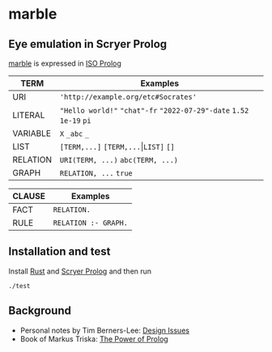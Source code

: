 # marble

## Eye emulation in Scryer Prolog

[marble](https://github.com/eyereasoner/marble) is expressed in [ISO Prolog](https://en.wikipedia.org/wiki/Prolog#ISO_Prolog)

TERM            | Examples
----------------|---------
URI             | `'http://example.org/etc#Socrates'`
LITERAL         | `"Hello world!"` `"chat"-fr` `"2022-07-29"-date` `1.52` `1e-19` `pi`
VARIABLE        | `X` `_abc` `_`
LIST            | `[TERM,...]` `[TERM,...`\|`LIST]` `[]`
RELATION        | `URI(TERM, ...)` `abc(TERM, ...)`
GRAPH           | `RELATION, ...` `true`

CLAUSE          | Examples
----------------|---------
FACT            | `RELATION.`
RULE            | `RELATION :- GRAPH.`

## Installation and test

Install [Rust](https://www.rust-lang.org/tools/install) and [Scryer Prolog](https://github.com/mthom/scryer-prolog#installing-scryer-prolog) and then run

```
./test
```

## Background

- Personal notes by Tim Berners-Lee: [Design Issues](https://www.w3.org/DesignIssues/)
- Book of Markus Triska: [The Power of Prolog](https://www.metalevel.at/prolog)
